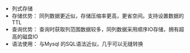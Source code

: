 - 列式存储
- 存储优势： 同列数据更近似，存储压缩率更高，更省空间。支持设置数据的TTL
- 查询优势： 查询时获取列范围数据较多，同列数据采用顺序IO存储，拥有超高的磁盘IO
- 语法使用： 与Mysql 的SQL语法近似，几乎可以无缝转换